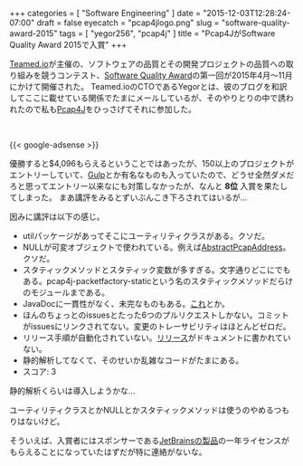 +++
categories = [ "Software Engineering" ]
date = "2015-12-03T12:28:24-07:00"
draft = false
eyecatch = "pcap4jlogo.png"
slug = "software-quality-award-2015"
tags = [ "yegor256", "pcap4j" ]
title = "Pcap4JがSoftware Quality Award 2015で入賞"
+++

[Teamed.io](http://www.teamed.io/)が主催の、ソフトウェアの品質とその開発プロジェクトの品質への取り組みを競うコンテスト、[Software Quality Award](http://www.yegor256.com/2015/04/16/award.html)の第一回が2015年4月～11月にかけて開催された。
Teamed.ioのCTOであるYegorとは、彼のブログを和訳してここに載せている関係でたまにメールしているが、そのやりとりの中で誘われたので私も[Pcap4J](https://github.com/kaitoy/pcap4j)をひっさげてそれに参加した。

<br>

{{< google-adsense >}}

優勝すると$4,096もらえるということではあったが、150以上のプロジェクトがエントリーしていて、[Gulp](http://gulpjs.com/)とか有名なものも入っていたので、どうせ全然ダメだろと思ってエントリー以来なにも対策しなかったが、なんと __8位__ 入賞を果たしてしまった。
まあ講評をみるとずいぶんこき下ろされてはいるが…

因みに講評は以下の感じ。

* utilパッケージがあってそこにユーティリティクラスがある。クソだ。
* NULLが可変オブジェクトで使われている。例えば[AbstractPcapAddress](https://github.com/kaitoy/pcap4j/blob/master/pcap4j-core/src/main/java/org/pcap4j/core/AbstractPcapAddress.java)。クソだ。
* スタティックメソッドとスタティック変数が多すぎる。文字通りどこにでもある。pcap4j-packetfactory-staticという名のスタティックメソッドだらけのモジュールまである。
* JavaDocに一貫性がなく、未完なものもある。[これ](https://github.com/kaitoy/pcap4j/blob/master/pcap4j-core/src/main/java/org/pcap4j/core/NotOpenException.java#L21-L23)とか。
* ほんのちょっとのissuesとたった6つのプルリクエストしかない。コミットがissuesにリンクされてない。変更のトレーサビリティはほとんどゼロだ。
* リリース手順が自動化されていない。[リリース](https://github.com/kaitoy/pcap4j/releases)がドキュメントに書かれていない。
* 静的解析してなくて、そのせいか乱雑なコードがたまにある。
* スコア: 3

静的解析くらいは導入しようかな…

ユーティリティクラスとかNULLとかスタティックメソッドは使うのやめるつもりはないけど。

そういえば、入賞者にはスポンサーである[JetBrainsの製品](https://www.jetbrains.com/products.html)の一年ライセンスがもらえることになっていたはずだが特に連絡がないな。
